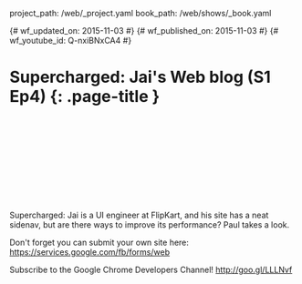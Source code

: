 project_path: /web/_project.yaml
book_path: /web/shows/_book.yaml

{# wf_updated_on: 2015-11-03 #}
{# wf_published_on: 2015-11-03 #}
{# wf_youtube_id: Q-nxiBNxCA4 #}

# Supercharged: Jai's Web blog (S1 Ep4) {: .page-title }


<div class="video-wrapper">
  <iframe class="devsite-embedded-youtube-video" data-video-id="Q-nxiBNxCA4"
          data-autohide="1" data-showinfo="0" frameborder="0" allowfullscreen>
  </iframe>
</div>


Supercharged: Jai is a UI engineer at FlipKart, and his site has a neat sidenav, but are there ways to improve its performance? Paul takes a look.

Don't forget you can submit your own site here: https://services.google.com/fb/forms/web

Subscribe to the Google Chrome Developers Channel! http://goo.gl/LLLNvf
